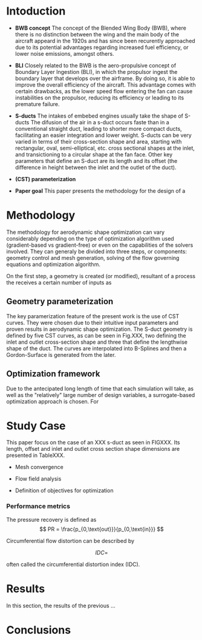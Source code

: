 # Intoduction
- **BWB concept**
The concept of the Blended Wing Body (BWB), where there is no distinction between the wing and the main body of the aircraft appeard in the 1920s and has since been recurently approached due to its potential advantages regarding increased fuel efficiency, or lower noise emissions, amongst others.

- **BLI**
Closely related to the BWB is the aero-propulsive concept of Boundary Layer Ingestion (BLI), in which the propulsor ingest the boundary layer that develops over the airframe. By doing so, it is able to improve the overall efficiency of the aircraft. This advantage comes with certain drawbacks, as the lower speed flow entering the fan can cause instabilities on the propulsor, reducing its efficiency or leading to its premature failure.

- **S-ducts**
The intakes of embebed engines usually take the shape of S-ducts
The difusion of the air in a s-duct occurs faste than in a conventional straight duct, leading to shorter more compact ducts, facilitating an easier integration and lower weight.
S-ducts can be very varied in terms of their cross-section shape and area, starting with rectangular, oval, semi-elliptical, etc. cross sectional shapes at the inlet, and transictioning to a circular shape at the fan face. Other key parameters that define an S-duct are its length and its offset (the difference in height between the inlet and the outlet of the duct).

- **(CST) parameterization**

- **Paper goal**
This paper presents the methodology for the design of a  

# Methodology

The methodology for aerodynamic shape optimization can vary considerably depending on the type of optimization algorithm used (gradient-based vs gradient-free) or even on the capabilities of the solvers involved. They can generaly be divided into three steps, or components: geometry control and mesh generation, solving of the flow governing equations and optimization algorithm. 

On the first step, a geometry is created (or modified), resultant of a process the receives a certain number of inputs as 


## Geometry parameterization

The key paramerization feature of the present work is the use of CST curves. They were chosen due to their intuitive input parameters and proven results in aerodynamic shape optimization. The S-duct geometry is defined by five CST curves, as can be seen in Fig.XXX, two defining the inlet and outlet cross-section shape and three that define the lengthwise shape of the duct. The curves are interpolated into B-Splines and then a Gordon-Surface is generated from the later.

## Optimization framework

Due to the antecipated long length of time that each simulation will take, as well as the "relatively" large number of design variables, a surrogate-based optimization approach is chosen. For 

##

# Study Case

This paper focus on the case of an XXX s-duct as seen in FIGXXX. Its length, offset and inlet and outlet cross section shape dimensions are presented in TableXXX.

- Mesh convergence

- Flow field analysis

- Definition of objectives for optimization 

### Performance metrics
The pressure recovery is defined as
$$
PR = \frac{p_{0,\text{out}}}{p_{0,\text{in}}}
$$

Circumferential flow distortion can be described by

$$
IDC =
$$

often called the circumferential distortion index (IDC).

# Results

In this section, the results of the previous ...

# Conclusions
